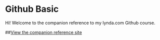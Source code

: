 Github Basic
========================

Hi! Welcome to the companion reference to my lynda.com Github course. 

##[View the companion reference site](https://happyccoding.github.io/github-basics/)
